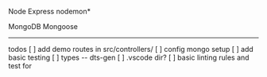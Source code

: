 Node
Express
nodemon*


MongoDB
Mongoose




---

todos
[ ] add demo routes in src/controllers/
[ ] config mongo setup
[ ] add basic testing
[ ] types -- dts-gen
[ ] .vscode dir?
[ ] basic linting rules and test for